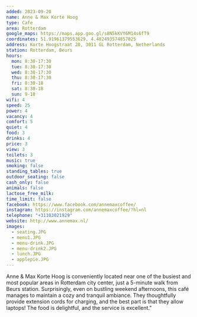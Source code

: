 ```yaml
---
added: 2023-09-20
name: Anne & Max Korte Hoog
type: Cafe
area: Rotterdam
google_maps: https://maps.app.goo.gl/s8N5kKVY6M14s6fT9
coordinates: 51.91961379553629, 4.482493574857025
address: Korte Hoogstraat 20, 3011 GL Rotterdam, Netherlands
station: Rotterdam, Beurs
hours: 
  mon: 8:30-17:30
  tue: 8:30-17:30
  wed: 8:30-17:30
  thu: 8:30-17:30
  fri: 8:30-18
  sat: 8:30-18
  sun: 9-18
wifi: 4
speed: 25
power: 4
vacancy: 4
comfort: 5
quiet: 4
food: 3
drinks: 4
price: 3
view: 3
toilets: 3
music: true
smoking: false
standing_tables: true
outdoor_seating: false
cash_only: false
animals: false
lactose_free_milk: 
time_limit: false
facebook: https://www.facebook.com/annemaxcoffee/
instagram: https://instagram.com/annemaxcoffee/?hl=nl
telephone: "+31103021929"
website: http://www.annemax.nl/
images:
  - seating.JPG
  - menu1.JPG
  - menu-drink.JPG
  - menu-drink2.JPG
  - lunch.JPG
  - applepie.JPG
---
```


Anne & Max Korte Hoog is conveniently located near one of the busiest and most popular areas in Rotterdam city center, just a 5-minute walk from Beurs station. Surprisingly, even on bustling weekend afternoons, this café manages to maintain a cozy and tranquil ambiance. They thoughtfully provide extension cords for charging, and the best part is that they allow laptops! The food is delightful, and the service is excellent."